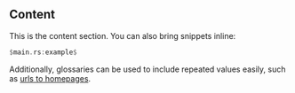 ## Content

This is the content section. You can also bring snippets inline:

```rust
$main.rs:example$
```

Additionally, glossaries can be used to include repeated values easily, such as
[urls to homepages]($HOMEPAGE$).
